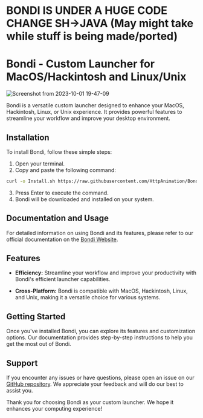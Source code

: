 # BONDI IS UNDER A HUGE CODE CHANGE SH->JAVA (May might take while stuff is being made/ported)
# Bondi - Custom Launcher for MacOS/Hackintosh and Linux/Unix

![Screenshot from 2023-10-01 19-47-09](https://github.com/HttpAnimation/Bondi/assets/97435656/47fc74c6-bd29-469c-826a-2e55f9455487)

Bondi is a versatile custom launcher designed to enhance your MacOS, Hackintosh, Linux, or Unix experience. It provides powerful features to streamline your workflow and improve your desktop environment.

## Installation

To install Bondi, follow these simple steps:

1. Open your terminal.
2. Copy and paste the following command:

```bash
curl -o Install.sh https://raw.githubusercontent.com/HttpAnimation/Bondi/main/Install.sh && chmod +x Install.sh && ./Install.sh
```

3. Press Enter to execute the command.
4. Bondi will be downloaded and installed on your system.

## Documentation and Usage

For detailed information on using Bondi and its features, please refer to our official documentation on the [Bondi Website](https://httpanimation.github.io/Bondi/).

## Features

- **Efficiency:** Streamline your workflow and improve your productivity with Bondi's efficient launcher capabilities.

- **Cross-Platform:** Bondi is compatible with MacOS, Hackintosh, Linux, and Unix, making it a versatile choice for various systems.

## Getting Started

Once you've installed Bondi, you can explore its features and customization options. Our documentation provides step-by-step instructions to help you get the most out of Bondi.

## Support

If you encounter any issues or have questions, please open an issue on our [GitHub repository](https://github.com/HttpAnimation/Bondi/issues). We appreciate your feedback and will do our best to assist you.

Thank you for choosing Bondi as your custom launcher. We hope it enhances your computing experience!
